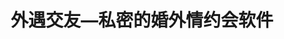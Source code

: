 ---
description: 这么好的技术用在外遇题材上，可惜了。
layout: post
results:
- primaryGenreName: Social Networking
  version: '1.5.0'
  formattedPrice: 免费
  genreIds:
  - '6005'
  - '6016'
  artworkUrl60: http://is4.mzstatic.com/image/thumb/Purple71/v4/7b/2a/f5/7b2af53c-2381-29df-fe86-8a05484c35ec/source/60x60bb.jpg
  userRatingCountForCurrentVersion: 1
  minimumOsVersion: '8.0'
  appletvScreenshotUrls: &a []
  sellerName: liu ting
  supportedDevices:
  - iPad2Wifi-iPad2Wifi
  - iPad23G-iPad23G
  - iPhone4S-iPhone4S
  - iPadThirdGen-iPadThirdGen
  - iPadThirdGen4G-iPadThirdGen4G
  - iPhone5-iPhone5
  - iPodTouchFifthGen-iPodTouchFifthGen
  - iPadFourthGen-iPadFourthGen
  - iPadFourthGen4G-iPadFourthGen4G
  - iPadMini-iPadMini
  - iPadMini4G-iPadMini4G
  - iPhone5c-iPhone5c
  - iPhone5s-iPhone5s
  - iPadAir-iPadAir
  - iPadAirCellular-iPadAirCellular
  - iPadMiniRetina-iPadMiniRetina
  - iPadMiniRetinaCellular-iPadMiniRetinaCellular
  - iPhone6-iPhone6
  - iPhone6Plus-iPhone6Plus
  - iPadAir2-iPadAir2
  - iPadAir2Cellular-iPadAir2Cellular
  - iPadMini3-iPadMini3
  - iPadMini3Cellular-iPadMini3Cellular
  - iPodTouchSixthGen-iPodTouchSixthGen
  - iPhone6s-iPhone6s
  - iPhone6sPlus-iPhone6sPlus
  - iPadMini4-iPadMini4
  - iPadMini4Cellular-iPadMini4Cellular
  - iPadPro-iPadPro
  - iPadProCellular-iPadProCellular
  - iPadPro97-iPadPro97
  - iPadPro97Cellular-iPadPro97Cellular
  - iPhoneSE-iPhoneSE
  - iPhone7-iPhone7
  - iPhone7Plus-iPhone7Plus
  - iPad611-iPad611
  - iPad612-iPad612
  genres:
  - 社交
  - 娱乐
  currentVersionReleaseDate: '2017-02-21T01:36:25Z'
  trackName: 外遇交友—私密的婚外情约会软件
  isVppDeviceBasedLicensingEnabled: true
  description: '外遇是一款为已婚人士寻找外遇设计的100％私密的婚外情约会软件。用匿名的方式，让已婚人士联系和自己有共同需求的身边人。


    你是否因为不想给谁认真的承诺而保持单身？你是否被无爱的婚姻所束缚？你是否希望能到找到保持私密的婚外情？


    外遇是专门为已婚男女打造的交友约会平台。可以是单纯的友谊，或陪伴取乐，成功男士找魅力女性陪伴，把他们的当朋友，不让他们感到孤独。双方各取所需，互利关系更有助于双方的进一步的发展。


    如果您是成功人士，在这里

    没有束缚： 从友谊开始一段约会关系，没有牵挂，没有束缚

    贴心知己：放下负担，在她面前你是最真实的自己

    享受一段旅程：一个人的旅行太孤单，来一场约会吧，让她陪你欣赏沿途的风景

    随时随地享受约会：随时随地邂逅新的浪漫，让人生的旅途色彩斑斓


    如果您是魅力女性，在这里

    寻找依靠：寻找到一份依靠，遇见私营企业主、海归、风险投资人、公司高管及各行业金领素质人士，不必再为生活所累

    追求高品质生活：用自己所拥有的一切去追求自己想要的生活，让未来的每一天更加美好

    宠爱陪伴：不再孤独一人，在约会中享受宠爱。'
  price: 0
  trackId: 1176883168
  releaseDate: '2017-02-21T01:36:25Z'
  advisories:
  - 偶尔/轻微的成人/性暗示题材
  - 无限制网页访问
  screenshotUrls:
  - http://a1.mzstatic.com/us/r30/Purple71/v4/7f/5d/e1/7f5de1cb-5338-f055-79a5-6909dbeb4f8f/screen696x696.jpeg
  - http://a1.mzstatic.com/us/r30/Purple71/v4/d5/b6/85/d5b68507-c838-e620-0824-6b0ec28fc828/screen696x696.jpeg
  - http://a4.mzstatic.com/us/r30/Purple71/v4/6c/71/c5/6c71c502-212d-6d22-e40c-57fc35695b12/screen696x696.jpeg
  artistViewUrl: https://itunes.apple.com/cn/developer/liu-ting/id1037701766?uo=4
  primaryGenreId: 6005
  averageUserRatingForCurrentVersion: 5
  kind: software
  sellerUrl: http://www.yylove.com/
  fileSizeBytes: '52599808'
  trackContentRating: 17+
  bundleId: com.kogo.yue
  contentAdvisoryRating: 17+
  trackCensoredName: 外遇交友—私密的婚外情约会软件
  isGameCenterEnabled: false
  artistName: liu ting
  languageCodesISO2A:
  - EN
  - ZH
  - ZH
  features: *a
  wrapperType: software
  artworkUrl512: http://is4.mzstatic.com/image/thumb/Purple71/v4/7b/2a/f5/7b2af53c-2381-29df-fe86-8a05484c35ec/source/512x512bb.jpg
  artworkUrl100: http://is4.mzstatic.com/image/thumb/Purple71/v4/7b/2a/f5/7b2af53c-2381-29df-fe86-8a05484c35ec/source/100x100bb.jpg
  trackViewUrl: https://geo.itunes.apple.com/cn/app/%E5%A4%96%E9%81%87%E4%BA%A4%E5%8F%8B-%E7%A7%81%E5%AF%86%E7%9A%84%E5%A9%9A%E5%A4%96%E6%83%85%E7%BA%A6%E4%BC%9A%E8%BD%AF%E4%BB%B6/id1176883168?mt=8&uo=4
  artistId: 1037701766
  currency: CNY
  ipadScreenshotUrls: *a
category: 社交
tags: tag1
resultCount: 1
title: 外遇交友—私密的婚外情约会软件

---